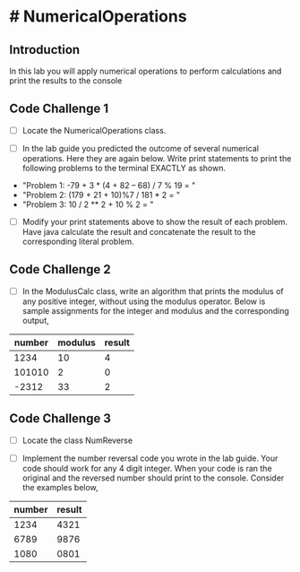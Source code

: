  # # NumericalOperations

  

## Introduction

In this lab you will apply numerical operations to perform calculations and print the results to the console

  

## Code Challenge 1

  

- [ ] Locate the NumericalOperations class.

  

- [ ] In the lab guide you predicted the outcome of several numerical operations. Here they are again below. Write print statements to print the following problems to the terminal EXACTLY as shown.

  

 - "Problem 1: -79 + 3 * (4 + 82 – 68) / 7 % 19 = " 
 - "Problem 2: (179 + 21 + 10)%7 / 181 * 2 = " 
 - "Problem 3: 10 / 2 ** 2 + 10 % 2 = "

 - [ ] Modify your print statements above to show the result of each problem. Have java calculate the result and concatenate the result to the corresponding literal problem.

  

## Code Challenge 2

  

- [ ] In the ModulusCalc class, write an algorithm that prints the modulus of any positive integer, without using the modulus operator. Below is sample assignments for the integer and modulus and the corresponding output,

| number | modulus | result |
|---|---|---|
|1234|10|4
101010|2|0
-2312|33|2

## Code Challenge 3

- [ ] Locate the class NumReverse

- [ ] Implement the number reversal code you wrote in the lab guide. Your code should work for any 4 digit integer. When your code is ran the original and the reversed number should print to the console. Consider the examples below,

| number | result |
|---|---|
|1234|4321|
|6789|9876|
|1080|0801|